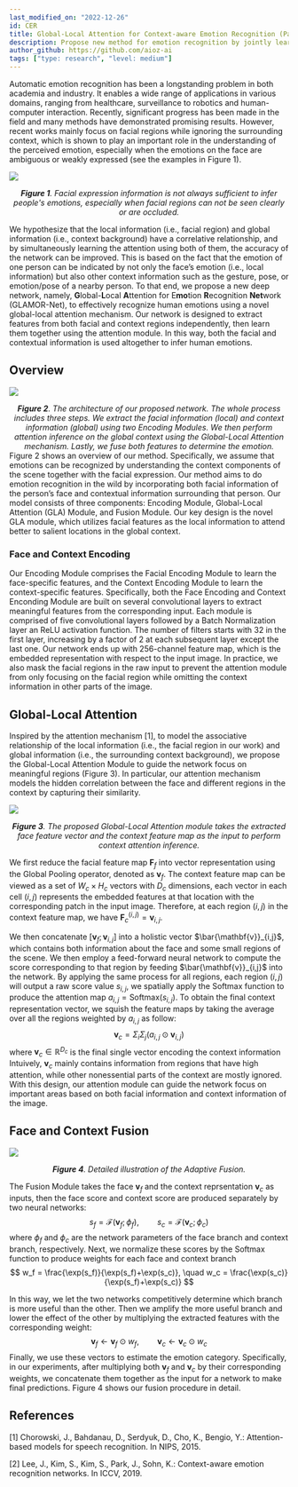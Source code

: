 ```yaml
---
last_modified_on: "2022-12-26"
id: CER
title: Global-Local Attention for Context-aware Emotion Recognition (Part 1)
description: Propose new method for emotion recognition by jointly learn both the facial information and the salient information of the surrounding context.
author_github: https://github.com/aioz-ai
tags: ["type: research", "level: medium"]
---
```


Automatic emotion recognition has been a longstanding problem in both academia and industry. It enables a wide range of applications in various  domains, ranging from healthcare, surveillance to robotics and human-computer interaction. Recently, significant progress has been made in the field and many methods have demonstrated promising results. However, recent works mainly focus on facial regions while ignoring the surrounding context, which is shown to play an important role in the understanding of the perceived emotion, especially when the emotions on the face are ambiguous or weakly expressed (see the examples in Figure 1).

![](https://vision.aioz.io/f/38788e0c23bc47f58217/?dl=1)
*<center>**Figure 1**. Facial expression information is not always sufficient to infer people's emotions, especially when facial regions can not be seen clearly or are occluded. </center>* 


We hypothesize that the local information (i.e., facial region) and global information (i.e., context background) have a correlative relationship, and by simultaneously learning the attention using both of them, the accuracy of the network can be improved. This is based on the fact that the emotion of one person can be indicated by not only the face’s emotion (i.e., local information) but also other context information such as the gesture, pose, or emotion/pose of a nearby person. To that end, we propose a new deep network, namely, **G**lobal-**L**ocal **A**ttention for E**mo**tion **R**ecognition **Net**work (GLAMOR-Net), to effectively recognize human emotions using a novel global-local attention mechanism. Our network is designed to extract features from both facial and context regions independently, then learn them together using the attention module. In this way, both the facial and contextual information is used altogether to infer human emotions.

## Overview
![](https://vision.aioz.io/f/48aff526e9ad475a927d/?dl=1)*<center>**Figure 2**. The architecture of our proposed network. The whole process includes three steps. We extract the facial information (local) and context information (global) using two Encoding Modules. We then perform attention inference on the global context using the Global-Local Attention mechanism. Lastly, we fuse both features to determine the emotion. </center>* 
Figure 2 shows an overview of our method. Specifically, we assume that emotions can be recognized by understanding the context components of the scene together with the facial expression. Our method aims to do emotion recognition in the wild by incorporating both facial information of the person’s face and contextual information surrounding that person. Our model consists of three components: Encoding Module, Global-Local Attention (GLA) Module, and Fusion Module. Our key design is the novel GLA module, which utilizes facial features as the local information to attend better to salient locations in the global context. 

### Face and Context Encoding
Our Encoding Module comprises the Facial Encoding Module to learn the face-specific features, and the Context Encoding Module to learn the context-specific features. Specifically, both the Face Encoding and Context Enconding Module are built on several convolutional layers to extract meaningful features from the corresponding input. Each module is comprised of five convolutional layers followed by a Batch Normalization layer an ReLU activation function. The number of filters starts with 32 in the first layer, increasing by a factor of 2 at each subsequent layer except the last one. Our network ends up with 256-channel feature map, which is the embedded representation with respect to the input image. In practice, we also mask the facial regions in the raw input to prevent the attention module from  only focusing on the facial region while omitting the context information in other parts of the image.


## Global-Local Attention
Inspired by the attention mechanism [1], to model the associative relationship of the local information (i.e., the facial region in our work) and global information (i.e., the surrounding context background), we propose the Global-Local Attention Module to guide the network focus on meaningful regions (Figure 3). In particular, our attention mechanism models the hidden correlation between the face and different regions in the context by capturing their similarity. 

![](https://vision.aioz.io/f/805b638457d445b29019/?dl=1)*<center>**Figure 3**. The proposed Global-Local Attention module takes the extracted face feature vector and the context feature map as the input to perform context attention inference.</center>* 



We first reduce the facial feature map $\mathbf{F}_f$ into vector representation using the Global Pooling operator, denoted as $\mathbf{v}_f$. The context feature map can be viewed as a set of $W_c \times H_c$ vectors with $D_c$ dimensions, each vector in each cell $(i,j)$ represents the embedded features at that location with the corresponding patch in the input image. Therefore, at each region $(i,j)$ in the context feature map, we have $\mathbf{F}_c^{(i,j)} = \mathbf{v}_{i,j}$.

We then concatenate $[\mathbf{v}_f; \mathbf{v}_{i,j}]$ into a holistic vector $\bar{\mathbf{v}}_{i,j}$, which contains both information about the face and some small regions of the scene. We then employ a feed-forward neural network to compute the score corresponding to that region by feeding $\bar{\mathbf{v}}_{i,j}$ into the network. By applying the same process for all regions, each region $(i,j)$ will output a raw score value $s_{i,j}$, we spatially apply the Softmax function to produce the attention map $a_{i,j} = \text{Softmax}(s_{i,j})$. 
To obtain the final context representation vector, we squish the feature maps by taking the average over all the regions weighted by $a_{i,j}$ as follow:
$$
\mathbf{v}_c = \Sigma_i\Sigma_j(a_{i,j} \odot \mathbf{v}_{i,j})
$$ 
where $\mathbf{v}_c \in \mathbb{R}^{D_c}$ is the final single vector encoding the context information
Intuively, $\mathbf{v}_c$ mainly contains information from regions that have high attention, while other nonessential parts of the context are mostly ignored. With this design, our attention module can guide the network focus on important areas based on both facial information and context information of the image. 

## Face and Context Fusion

![](https://vision.aioz.io/f/eaf7f9aa1f88454e9473/?dl=1)*<center>**Figure 4**. Detailed illustration of the Adaptive Fusion.</center>* 




The Fusion Module takes the face $\mathbf{v}_f$ and the context reprsentation $\mathbf{v}_c$ as inputs, then the face score and context score are produced separately by two neural networks:
$$
 s_f = \mathcal{F}(\mathbf{v}_f; \phi_f), \quad\quad s_c = \mathcal{F}(\mathbf{v}_c; \phi_c)
$$
where $\phi_f$ and $\phi_c$ are the network parameters of the face branch and context branch, respectively. Next, we normalize these scores by the Softmax function to produce weights for each face and context branch
$$
    w_f = \frac{\exp(s_f)}{\exp(s_f)+\exp(s_c)}, \quad  w_c = \frac{\exp(s_c)}{\exp(s_f)+\exp(s_c)} 
$$

In this way, we let the two networks competitively determine which branch is more useful than the other. Then we amplify the more useful branch and lower the effect of the other by multiplying the extracted features with the corresponding weight:
$$
\mathbf{v}_f \leftarrow \mathbf{v}_f \odot w_f , \quad\quad \mathbf{v}_c \leftarrow \mathbf{v}_c \odot w_c
$$
Finally, we use these vectors to estimate the emotion category. Specifically, in our experiments, after multiplying both $\mathbf{v}_f$ and $\mathbf{v}_c$ by their corresponding weights, we concatenate them together as the input for a network to make final predictions. Figure 4 shows our fusion procedure in detail.


## References 
[1] Chorowski, J., Bahdanau, D., Serdyuk, D., Cho, K., Bengio, Y.: Attention-based models for speech recognition. In NIPS, 2015.

[2] Lee, J., Kim, S., Kim, S., Park, J., Sohn, K.: Context-aware emotion recognition networks. In ICCV, 2019.